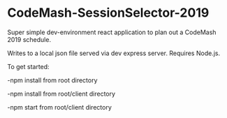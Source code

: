 # CodeMash-SessionSelector-2019
Super simple dev-environment react application to plan out a CodeMash 2019 schedule.

Writes to a local json file served via dev express server.  Requires Node.js.

To get started:

-npm install from root directory

-npm install from root/client directory

-npm start from root/client directory
